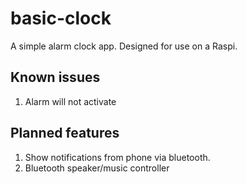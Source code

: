 # basic-clock
A simple alarm clock app. Designed for use on a Raspi.

## Known issues
1. Alarm will not activate

## Planned features
1. Show notifications from phone via bluetooth.
2. Bluetooth speaker/music controller
